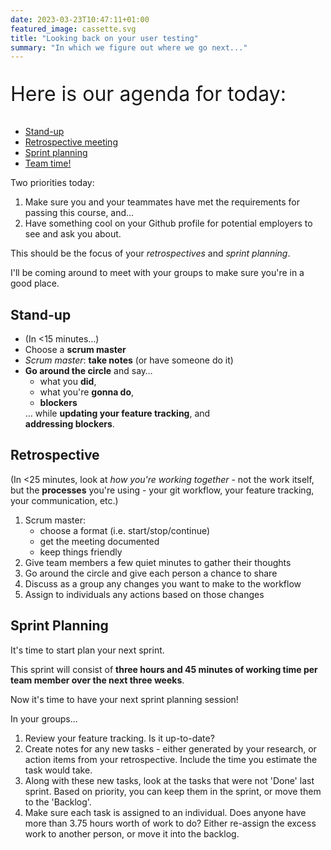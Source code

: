 ```yaml
---
date: 2023-03-23T10:47:11+01:00
featured_image: cassette.svg
title: "Looking back on your user testing"
summary: "In which we figure out where we go next..."
---
```

<div class="body-spacer--small"></div>
<section class="col">
    <p style="font-size:2rem">Here is our agenda for today:</p>
</section>
<section class="col">
<nav>
    <ul class="toc col">
        <li><a href="#standup">Stand-up</a></li>
        <li><a href="#retro">Retrospective meeting</a></li>
        <li><a href="#sprintPlanning">Sprint planning</a></li>
        <li><a href="#teamTime">Team time!</a></li>
    </ul>
</nav>
</section>
<div class="body-spacer--small"></div>
<section class="col">
    <p>Two priorities today:</p>
    <ol>
        <li>Make sure you and your teammates have met the requirements for passing this course, and&hellip;</li>
        <li>Have something cool on your Github profile for potential employers to see and ask you about.</li>
    </ol>
</section>
<section class="col">
    <p>This should be the focus of your <em>retrospectives</em> and <em>sprint planning</em>.</p>
    <p>I'll be coming around to meet with your groups to make sure you're in a good place.</p>
</section>
<div class="body-spacer--small"></div>
<section class="col" id="standup">
    <h2>Stand-up</h2>
</section>
<section class="col">
    <ul>
        <li>(In <15 minutes&hellip;)</li>
        <li>Choose a <strong>scrum master</strong></li>
        <li><em>Scrum master</em>: <strong>take notes</strong> (or have someone do it)</li>
        <li><strong>Go around the circle</strong> and say&hellip;
            <ul>
                <li>what you <strong>did</strong>,</li>
                <li>what you're <strong>gonna do</strong>,</li>
                <li><strong>blockers</strong></li>
            </ul>
            &hellip; while <strong>updating your feature tracking</strong>, and<br><strong>addressing blockers</strong>.
        </li>
    </ul>
</section>
<section id="retro" class="col">
    <h2>Retrospective</h2>
</section>
<section class="col">
    <p>(In <25 minutes, look at <em>how you're working together</em> - not the work itself, but the <strong>processes</strong> you're using - your git workflow, your feature tracking, your communication, etc.)</p>
    <ol>
        <li>Scrum master:
            <ul><li>choose a format (i.e. start/stop/continue)</li><li>get the meeting documented</li><li>keep things friendly</li></ul>
        </li>
        <li>Give team members a few quiet minutes to gather their thoughts</li>
        <li>Go around the circle and give each person a chance to share</li>
        <li>Discuss as a group any changes you want to make to the workflow</li>
        <li>Assign to individuals any actions based on those changes</li>
    </ol>
</section>
<div class="body-spacer--small"></div>
<section class="col" id="sprintPlanning">
    <h2>Sprint Planning</h2>
</section>
<section class="col">
    <p>It's time to start plan your next sprint.</p>
    <p>This sprint will consist of <strong>three hours and 45 minutes of working time per team member over the next three weeks</strong>.</p>
</section>
<section class="col">
    <p>Now it's time to have your next sprint planning session!</p>
    <p>In your groups&hellip;</p>
    <ol>
        <li>Review your feature tracking. Is it up-to-date?</li>
        <li>Create notes for any new tasks - either generated by your research, or action items from your retrospective. Include the time you estimate the task would take.</li>
        <li>Along with these new tasks, look at the tasks that were not 'Done' last sprint. Based on priority, you can keep them in the sprint, or move them to the 'Backlog'.</li>
        <li>Make sure each task is assigned to an individual. Does anyone have more than 3.75 hours worth of work to do? Either re-assign the excess work to another person, or move it into the backlog.</li>
    </ol>
</section>